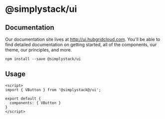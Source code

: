 # @simplystack/ui

## Documentation
Our documentation site lives at http://ui.hubgridcloud.com. You'll be able to find detailed documentation on getting started, all of the components, our theme, our principles, and more.

```
npm install --save @simplystack/ui
```

## Usage
```
<script>
import { VButton } from '@simplystack@/ui';

export default {
  components: { VButton }
}
</script>
```

